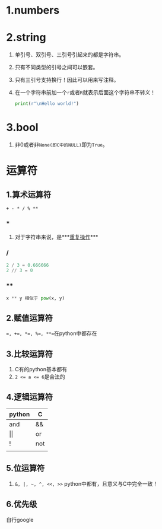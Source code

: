 # 1.numbers





# 2.string

1. 单引号、双引号、三引号引起来的都是字符串。

2. 只有不同类型的引号之间可以嵌套。

3. 只有三引号支持换行！因此可以用来写注释。

4. 在一个字符串前加一个`r`或者`R`就表示后面这个字符串不转义！

   ```python
   print(r"\nHello world!")
   ```





# 3.bool

1. 非0或者非`None(即C中的NULL)`即为`True`。







# 运算符

## 1.算术运算符

`+ - * / % **` 

### *

1. 对于字符串来说，是***<u>重复操作</u>***



### /

```python
2 / 3 = 0.666666
2 // 3 = 0
```



### **

```python
x ** y 相似于 pow(x, y)
```



## 2.赋值运算符

`=, +=, *=, %=, **=`在python中都存在

## 3.比较运算符

1. C有的python基本都有
2. `2 <= a <= 6`是合法的



## 4.逻辑运算符

| python | C    |
| ------ | ---- |
| and    | &&   |
| \|\|   | or   |
| !      | not  |
|        |      |

## 5.位运算符

1. `&, |, ~, ^, <<, >>`   python中都有，且意义与C中完全一致！



## 6.优先级

自行google